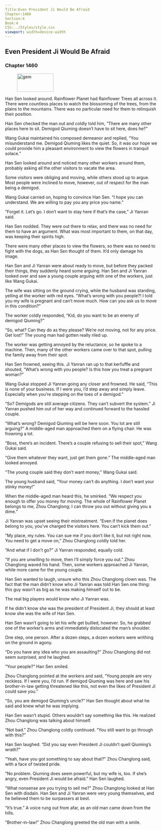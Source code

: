 ```yaml
---
Title:Even President Ji Would Be Afraid 
Chapter:1460 
Section:4 
Book:4 
CSS:../Styles/style.css 
viewport: width=device-width
---
```

  
## Even President Ji Would Be Afraid
### Chapter 1460
  
<figure>
	<img src="../Images/gem.gif" alt="gem" id="gem" width="120" height="60" />
</figure>
  

  
Han Sen looked around. Rainflower Planet had Rainflower Trees all across it. There were countless places to watch the blossoming of the trees, from the plains to the mountains. There was no particular need for them to relinquish their position.

Han Sen checked the man out and coldly told him, “There are many other places here to sit. Demigod Qiuming doesn’t have to sit here, does he?”

Wang Gukai maintained his composed demeanor and replied, “You misunderstand me. Demigod Qiuming likes the quiet. So, it was our hope we could provide him a pleasant environment to view the flowers in tranquil solace.”

Han Sen looked around and noticed many other workers around them, probably asking all the other visitors to vacate the area.

Some visitors were obliging and moving, while others stood up to argue. Most people were inclined to move, however, out of respect for the man being a demigod.

Wang Gukai carried on, hoping to convince Han Sen. “I hope you can understand. We are willing to pay you any price you name.”

“Forget it. Let’s go. I don’t want to stay here if that’s the case,” Ji Yanran said.

Han Sen nodded. They were out there to relax, and there was no need for them to have an argument. What was most important to them, on that day, was keeping their spirits high.

There were many other places to view the flowers, so there was no need to fight with the dogs, as Han Sen thought of them. It’d only damage his image.

Han Sen and Ji Yanran were about ready to move, but before they packed their things, they suddenly heard some arguing. Han Sen and Ji Yanran looked over and saw a young couple arguing with one of the workers, just like Wang Gukai.

The wife was sitting on the ground crying, while the husband was standing, yelling at the worker with red eyes. “What’s wrong with you people?! I told you my wife is pregnant and can’t move much. How can you ask us to move in this condition?”

The worker coldly responded, “Kid, do you want to be an enemy of demigod Qiuming?”

“So, what? Can they do as they please? We’re not moving, not for any price. Get lost!” The young man had gotten really riled up.

The worker was getting annoyed by the reluctance, so he spoke to a machine. Then, many of the other workers came over to that spot, pulling the family away from their spot.

Han Sen frowned, seeing this. Ji Yanran ran up to that kerfuffle and shouted, “What’s wrong with you people? Is this how you treat a pregnant woman?”

Wang Gukai stopped Ji Yanran going any closer and frowned. He said, “This is none of your business. If I were you, I’d step away and simply leave. Especially when you’re stepping on the toes of a demigod.”

“So? Demigods are still average citizens. They can’t subvert the system.” Ji Yanran pushed him out of her way and continued forward to the hassled couple.

“What’s wrong? Demigod Qiuming will be here soon. You lot are still arguing?” A middle-aged man approached them on a flying chair. He was frowning a lot.

“Boss, there’s an incident. There’s a couple refusing to sell their spot,” Wang Gukai said.

“Give them whatever they want, just get them gone.” The middle-aged man looked annoyed.

“The young couple said they don’t want money,” Wang Gukai said.

The young husband said, “Your money can’t do anything. I don’t want your stinky money!”

When the middle-aged man heard this, he smirked. “We respect you enough to offer you money for moving. The whole of Rainflower Planet belongs to me, Zhou Changlong; I can throw you out without giving you a dime.”

Ji Yanran was upset seeing their mistreatment. “Even if the planet does belong to you, you’ve charged the visitors here. You can’t kick them out.”

“My place, my rules. You can sue me if you don’t like it, but not right now. You need to get a move on,” Zhou Changlong coldly told her.

“And what if I don’t go?” Ji Yanran responded, equally cold.

“If you are unwilling to move, then I’ll simply force you out.” Zhou Changlong waved his hand. Then, some workers approached Ji Yanran, while more came for the young couple.

Han Sen wanted to laugh, unsure who this Zhou Changlong clown was. The fact that the man didn’t know who Ji Yanran was told Han Sen one thing: this guy wasn’t as big as he was making himself out to be.

The real big players would know who Ji Yanran was.

If he didn’t know she was the president of President Ji, they should at least know she was the wife of Han Sen.

Han Sen wasn’t going to let his wife get bullied, however. So, he grabbed one of the worker’s arms and immediately dislocated the man’s shoulder.

One step, one person. After a dozen steps, a dozen workers were writhing on the ground in agony.

“Do you have any idea who you are assaulting?” Zhou Changlong did not seem surprised, and he laughed.

“Your people?” Han Sen smiled.

Zhou Changlong pointed at the workers and said, “Young people are very reckless. If I were you, I’d run. If demigod Qiuming was here and saw his brother-in-law getting threatened like this, not even the likes of President Ji could save you.”

“So, you are demigod Qiuming’s uncle?” Han Sen thought about what he said and knew what he was implying.

Han Sen wasn’t stupid. Others wouldn’t say something like this. He realized Zhou Changlong was talking about himself.

“Not bad.” Zhou Changlong coldly continued. “You still want to go through with this?”

Han Sen laughed. “Did you say even President Ji couldn’t quell Qiuming’s wrath?”

“Yeah, have you got something to say about that?” Zhou Changlong said, with a face of twisted pride.

“No problem. Qiuming does seem powerful, but my wife is, too. If she’s angry, even President Ji would be afraid.” Han Sen laughed.

“What nonsense are you trying to sell me?” Zhou Changlong looked at Han Sen with disdain. Han Sen and Ji Yanran were very young themselves, and he believed them to be surpassers at best.

“It’s true.” A voice rung out from afar, as an old man came down from the hills.

“Brother-in-law!” Zhou Changlong greeted the old man with a smile.